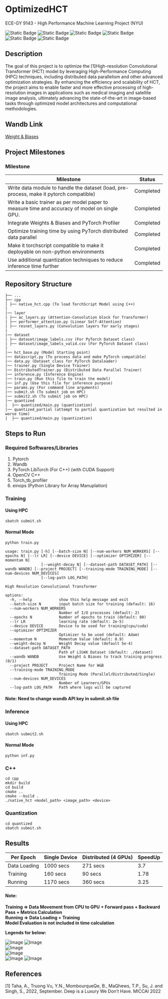 # OptimizedHCT
ECE-GY 9143 - High Performance Machine Learning Project (NYU)

![Static Badge](https://img.shields.io/badge/Language-Python-blue)
![Static Badge](https://img.shields.io/badge/Framework-PyTorch-orange)
![Static Badge](https://img.shields.io/badge/Platform-NYU_HPC-purple)
![Static Badge](https://img.shields.io/badge/MLOps-Weights&Biases-gold)
![Static Badge](https://img.shields.io/badge/TorchScript-orange)
![Static Badge](https://img.shields.io/badge/C++-blue)

## Description
The goal of this project is to optimize the [1]High-resolution Convolutional Transformer (HCT) model by
leveraging High-Performance Computing (HPC) techniques, including distributed data parallelism and
other advanced optimization strategies. By enhancing the efficiency and scalability of HCT, the project
aims to enable faster and more effective processing of high-resolution images in applications such as
medical imaging and satellite image analysis, ultimately advancing the state-of-the-art in image-based
tasks through optimized model architectures and computational methodologies.

## Wandb Link
[Weight & Biases](https://wandb.ai/ar7996/HCT)

## Project Milestones
### Milestone

| Milestone | Status |
| --- | --- |
| Write data module to handle the dataset (load, pre-process, make it pytorch compatible) | Completed |
| Write a basic trainer as per model paper to measure time and accuracy of model on single GPU. | Completed |
| Integrate Weights & Biases and PyTorch Profiler | Completed |
| Optimize training time by using PyTorch distributed data parallel | Completed |
| Make it torchscript compatible to make it deployable on non-python environments | Completed |
| Use additional quantization techniques to reduce inference time further | Completed |


## Repository Structure
```
├── ...
├── cpp
│ ├── native_hct.cpp (To load TorchScript Model using C++)
|
|── layer
| ├── ac_layers.py (Attention-Convolution block for Transformer)
| ├── performer_attention.py (Linear Self-Attention)
| ├── resnet_layers.py (Convolution layers for early stages)
|
|── dataset
| ├── dataset/image_labels.csv (For PyTorch Dataset class)
| ├── dataset/image_labels_valid.csv (For PyTorch Dataset class)
|
|── hct_base.py (Model Starting point)
|── datascript.py (To process data and make PyTorch compatible)
|── data.py (Dataset class for PyTorch Dataloader)
|── trainer.py (Single Device Trainer)
|── DistributedTrainer.py (Distributed Data Parallel Trainer)
|── inference.py (Inference Engine)
|── train.py (Run this file to train the model)
|── inf.py (Use this file for inference purpose)
|── params.py (For command line arguments)
|── submit.sh (To submit job on HPC)
|── submit2.sh (To submit job on HPC)
|── quantized
|  ├── quantized/main.py (quantization)
|── quantized_partial (attempt to partial quantization but resulted in worse time)
|  ├── quantized/main.py (quantization)

```

## Steps to Run

### Required Softwares/Libraries
1. Pytorch
2. Wandb
3. PyTorch LibTorch (For C++) (with CUDA Support)
4. OpenCV C++
5. Torch_tb_profiler
6. einops (Python Library for Array Manuplation)

### Training
#### Using HPC
```
sbatch submit.sh
```

#### Normal Mode
```
python train.py

usage: train.py [-h] [--batch-size N] [--num-workers NUM_WORKERS] [--epochs N] [--lr LR] [--device DEVICE] [--optimizer OPTIMIZER] [--momentum N]
                [--weight-decay N] [--dataset-path DATASET_PATH] [--wandb WANDB] [--project PROJECT] [--training-mode TRAINING_MODE] [--num-devices NUM_DEVICES]
                [--log-path LOG_PATH]

High Resolution Convolutional Transformer

options:
  -h, --help            show this help message and exit
  --batch-size N        input batch size for training (default: 16)
  --num-workers NUM_WORKERS
                        Number of I/O processes (default: 2)
  --epochs N            Number of epochs to train (default: 80)
  --lr LR               learning rate (default: 2e-5)
  --device DEVICE       Device to be used for training(cpu/cuda)
  --optimizer OPTIMIZER
                        Optimizer to be used (default: Adam)
  --momentum N          Momentum Value (default: 0.9)
  --weight-decay N      Weight Decay value (default 5e-4)
  --dataset-path DATASET_PATH
                        Path of LIU4K Dataset (default: ./dataset)
  --wandb WANDB         Use Weight & Biases to track training progress (0/1)
  --project PROJECT     Project Name for W&B
  --training-mode TRAINING_MODE
                        Training Mode (Parallel/Distributed/Single)
  --num-devices NUM_DEVICES
                        Number of Learners/GPUs
  --log-path LOG_PATH   Path where logs will be captured
```

#### Note: Need to change wandb API key in submit.sh file

### Inference

#### Using HPC
```
sbatch submit2.sh
```

#### Normal Mode
```
python inf.py
```


### C++
```
cd cpp
mkdir build
cd build
cmake ..
cmake --build .
./native_hct <model_path> <image_path> <device>
```

### Quantization

```
cd quantized
sbatch submit.sh
```

## Results

| Per Epoch | Single Device | Distributed (4 GPUs) | SpeedUp |
| --- | --- | --- | --- |
| Data Loading | 1000 secs | 271 secs | 3.7 |
| Training | 160 secs | 90 secs | 1.78 |
| Running | 1170 secs | 360 secs | 3.25 |

#### Note:
**Training => Data Movement from CPU to GPU + Forward pass + Backward Pass + Metrics Calculation** \
**Running => Data Loading + Training** \
**Model Evaluation is not included in time calculation**

**Legends for below:**


![Image](misc/legend.png "Legends")
![Image](misc/W%26B%20Chart%205_10_2024%2C%206_43_40%20PM.png?raw=True "Title") \
![Image](misc/W%26B%20Chart%205_10_2024%2C%206_44_18%20PM.png?raw?=True) \
![Image](misc/W%26B%20Chart%205_10_2024%2C%206_44_29%20PM.png) \
![Image](misc/W%26B%20Chart%205_10_2024%2C%206_44_38%20PM.png)
![Image](misc/W%26B%20Chart%205_10_2024%2C%206_44_45%20PM.png) 

## References
[1] Taha, A., Truong Vu, Y.N., MombourqueQe, B., MaQhews, T.P., Su, J. and Singh, S., 2022, September.
Deep is a Luxury We Don’t Have. MICCAI 2022
